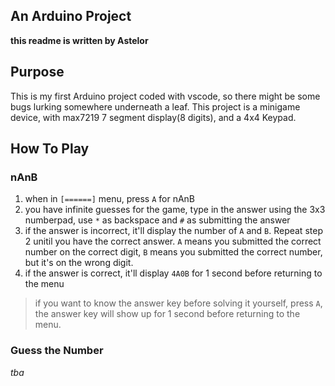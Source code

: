 ## An Arduino Project

**this readme is written by Astelor**

## Purpose

This is my first Arduino project coded with vscode, so there might be some bugs lurking somewhere underneath a leaf.
This project is a minigame device, with max7219 7 segment display(8 digits), and a 4x4 Keypad.

## How To Play
### nAnB
1. when in `[======]` menu, press `A` for nAnB
2. you have infinite guesses for the game, type in the answer using the 3x3 numberpad, use `*` as backspace and `#` as submitting the answer
3. if the answer is incorrect, it'll display the number of `A` and `B`. Repeat step 2 unitil you have the correct answer. `A` means you submitted the correct number on the correct digit, `B` means you submitted the correct number, but it's on the wrong digit.
4. if the answer is correct, it'll display `4A0B` for 1 second before returning to the menu

> if you want to know the answer key before solving it yourself, press `A`, the answer key will show up for 1 second before returning to the menu.

### Guess the Number
*tba*
